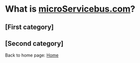 # What is [microServicebus.com](https://microservicebus.com)?

## [First category]

## [Second category]

Back to home page: [Home](/microServiceBus.docs/)
